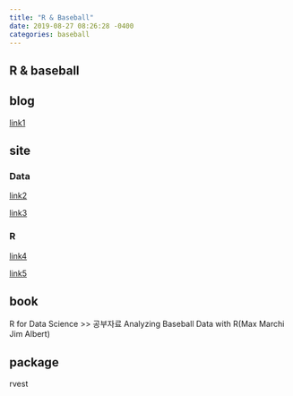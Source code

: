 ```yaml
---
title: "R & Baseball"
date: 2019-08-27 08:26:28 -0400
categories: baseball
---
```


R & baseball
---

## blog
[link1]


## site

### Data
[link2]

[link3]


### R
[link4]

[link5]


## book
R for Data Science >> 공부자료
Analyzing  Baseball Data  with R(Max Marchi Jim Albert)

## package
rvest

[link1]: https://cinema4dr12.tistory.com/1061?category=675738
[link2]: https://www.retrosheet.org/gamelogs/index.html
[link3]: https://tht.fangraphs.com/tht-live/importing-data-into-r/
[link4]: https://r4ds.had.co.nz/
[link5]: https://github.com/hadley/r4ds
